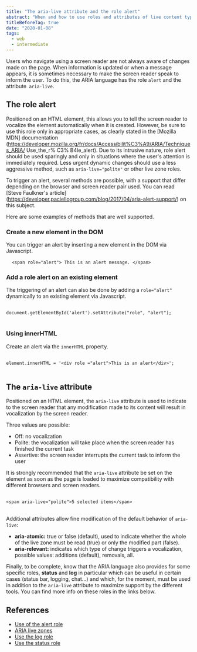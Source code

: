 ```yaml
---
title: "The aria-live attribute and the role alert"
abstract: "When and how to use roles and attributes of live content type"
titleBeforeTag: true
date: "2020-01-08"
tags:
  - web
  - intermediate
---
```

  
Users who navigate using a screen reader are not always aware of changes made on the page. When information is updated or when a message appears, it is sometimes necessary to make the screen reader speak to inform the user. To do this, the <abbr>ARIA</abbr> language has the role `alert` and the attribute` aria-live`.

## The role alert

Positioned on an HTML element, this allows you to tell the screen reader to vocalize the element automatically when it is created. However, be sure to use this role only in appropriate cases, as clearly stated in the [Mozilla MDN] documentation (https://developer.mozilla.org/fr/docs/Accessibilit%C3%A9/ARIA/Techniques_ARIA/ Use_the_r% C3% B4le_alert). Due to its intrusive nature, role alert should be used sparingly and only in situations where the user's attention is immediately required. Less urgent dynamic changes should use a less aggressive method, such as `aria-live="polite"` or other live zone roles.

To trigger an alert, several methods are possible, with a support that differ depending on the browser and screen reader pair used. You can read [Steve Faulkner's article] (https://developer.paciellogroup.com/blog/2017/04/aria-alert-support/) on this subject.

Here are some examples of methods that are well supported.

### Create a new element in the DOM

You can trigger an alert by inserting a new element in the <abbr>DOM</abbr> via Javascript.

<pre> <code class="html"> &lt;span role="alert"&gt; This is an alert message. &lt;/span&gt; </code> </pre>

### Add a role alert on an existing element
The triggering of an alert can also be done by adding a `role="alert"` dynamically to an existing element via Javascript.

<pre> <code class="js">
document.getElementById('alert').setAttribute("role", "alert");
</code> </pre>

### Using innerHTML

Create an alert via the `innerHTML` property.
<pre> <code class="js">
element.innerHTML = '&lt;div role ="alert"&gt;This is an alert&lt;/div&gt;';
</code> </pre>

## The `aria-live` attribute

Positioned on an HTML element, the `aria-live` attribute is used to indicate to the screen reader that any modification made to its content will result in vocalization by the screen reader.

Three values ​​are possible:
- Off: no vocalization
- Polite: the vocalization will take place when the screen reader has finished the current task
- Assertive: the screen reader interrupts the current task to inform the user

It is strongly recommended that the `aria-live` attribute be set on the element as soon as the page is loaded to maximize compatibility with different browsers and screen readers.

<pre> <code class = "html">
&lt;span aria-live="polite"&gt;5 selected items&lt;/span&gt;
</code> </pre>
  
Additional attributes allow fine modification of the default behavior of `aria-live`:

- **aria-atomic:** true or false (default), used to indicate whether the whole of the live zone must be read (true) or only the modified part (false).
- **aria-relevant:** indicates which type of change triggers a vocalization, possible values: additions (default), removals, all.

Finally, to be complete, know that the <abbr>ARIA</abbr> language also provides for some specific roles, **status** and **log** in particular which can be useful in certain cases (status bar, logging, chat...) and which, for the moment, must be used in addition to the `aria-live` attribute to maximize support by the different tools. You can find more info on these roles in the links below.


## References
- [Use of the alert role](https://developer.mozilla.org/fr/docs/Accessibilit%C3%A9/ARIA/Techniques_ARIA/Utiliser_le_role_alert)
- [ARIA live zones](https://developer.mozilla.org/fr/docs/Accessibilit%C3%A9/ARIA/Zones_live_ARIA)
- [Use the log role](https://developer.mozilla.org/fr/docs/Accessibilit%C3%A9/ARIA/Techniques_ARIA/Utiliser_le_role_log)
- [Use the status role](https://developer.mozilla.org/fr/docs/Accessibilit%C3%A9/ARIA/Techniques_ARIA/Utiliser_le_role_status)
